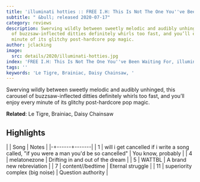 ```yaml
---
title: 'illuminati hotties :: FREE I.H: This Is Not The One You''ve Been Waiting For'
subtitle: " &bull; released 2020-07-17"
category: reviews
description: Swerving wildly between sweetly melodic and audibly unhinged, this carousel
  of buzzsaw-inflected ditties definitely whirls too fast, and you’ll enjoy every
  minute of its glitchy post-hardcore pop magic.
author: jclacking
image:
  src: details/2020/illuminati-hotties.jpg
index: 'FREE I.H: This Is Not The One You''ve Been Waiting For, illuminati hotties'
tags: ''
keywords: 'Le Tigre, Brainiac, Daisy Chainsaw, '
---
```

Swerving wildly between sweetly melodic and audibly unhinged, this carousel of buzzsaw-inflected ditties definitely whirls too fast, and you’ll enjoy every minute of its glitchy post-hardcore pop magic.<!--more-->

**Related**: Le Tigre, Brainiac, Daisy Chainsaw

## Highlights

| | Song | Notes |
|-+------+-------|
| 1 | will i get cancelled if i write a song called, "if you were a man you'd be so cancelled" | You know, probably |
| 4 | melatonezone | Drifting in and out of the dream |
| 5 | WATTBL | A brand new rebreviation |
| 7 | content//bedtime | Eternal struggle |
| 11 | superiority complex (big noise) | Question authority |

